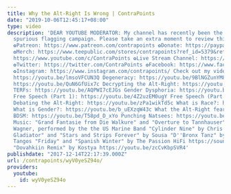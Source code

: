 ```yaml
---
title: Why the Alt-Right Is Wrong | ContraPoints
date: "2019-10-06T12:45:17+08:00"
type: video
description: 'DEAR YOUTUBE MODERATOR: My channel has recently been the target of a
  spurious flagging campaign. Please take an extra moment to review this video! ❤
  ✿Patreon: https://www.patreon.com/contrapoints ✿Donate: https://paypal.me/contrapoints
  ✿Merch: https://www.teepublic.com/stores/contrapoints?ref_id=5379&ref_type=aff ✿Subscribe:
  https://www.youtube.com/c/ContraPoints ✿Live Stream Channel: https://www.youtube.com/c/ContraPointsLive
  ✿Twitter: https://twitter.com/ContraPoints ✿Facebook: https://www.facebook.com/ContraPoints/
  ✿Instagram: https://www.instagram.com/contrapoints/ Check out my videos about: Violence:
  https://youtu.be/lmsoVFCUN3Q Degeneracy: https://youtu.be/9BlNGZunYM8 The Left:
  https://youtu.be/QuN6GfUix7c Decrypting the Alt-Right: https://youtu.be/Sx4BVGPkdzk
  TERFs: https://youtu.be/AQPWI7cEJGs Gender Dysphoria: https://youtu.be/Ayuqizp4fyY
  Free Speech (Part 1): https://youtu.be/4Z2uzEM0ugY Free Speech (Part 2): https://youtu.be/IBUuBd5VRbY
  Debating the Alt-Right: https://youtu.be/zPa1wikTd5c What is Race?: https://youtu.be/PY3lBKje46E
  What is Gender?: https://youtu.be/b_uEXzqW43c What the Alt-Right fears: https://youtu.be/a3XjRO4-kGk
  BDSM: https://youtu.be/T58pd_D_xYo Punching Natsees: https://youtu.be/iEyL1rDe60w
  Music: "Grand Fantasie from Die Walkure" and "Overture to Tannhauser" by Richard
  Wagner, performed by the the US Marine Band "Cylinder Nine" by Chris Zebriskie "The
  Gladiator" and "Stars and Strips Forever" by Sousa "D''Bronx Tanz" by Tres Tristes
  Tangos "Friday" and "Spanish Winter" by The Passion HiFi https://soundcloud.com/thepassionhifi
  "Dovahkiin Remix" by Kostya https://youtu.be/zcCvKbpSVR4'
publishdate: "2017-12-14T22:17:39.000Z"
url: /contrapoints/wyV0yeSZ94o/
providers:
  youtube:
    id: wyV0yeSZ94o
---
```

